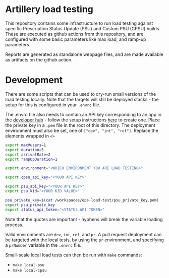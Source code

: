 # Artillery load testing

This repository contains some infrastructure to run load testing against specific Prescription Status Update (PSU) and Custom PSU (CPSU) builds. These are executed as github actions from this repository, and are configured with some basic parameters like max load, and ramp-up parameters.

Reports are generated as standalone webpage files, and are made available as artifacts on the github action.


# Development

There are some scripts that can be used to dry-run small versions of the load testing locally. Note that the targets will still be deployed stacks - the setup for this is configured in your `.envrc` file.

The .envrc file also needs to contain an API key corresponding to an app in the [developer hub](https://dos-internal.ptl.api.platform.nhs.uk/Index) - follow the setup instructions [here](https://nhsd-confluence.digital.nhs.uk/display/APIMC/EPS+Prescription+Status+Update+API+Authorisation) to create one. Place the private key in a `.pem` file in the root of this directory. The deployment environment must also be set, one of `["dev", "int", "ref"]`. Replace the elements wrapped in `<>`

```bash
export maxVusers=1
export duration=5
export arrivalRate=2
export rampUpDuration=1

export environment="<WHICH ENVIRONMENT YOU ARE LOAD TESTING>"

export cpsu_api_key="<YOUR API KEY>"

export psu_api_key="<YOUR API KEY>"
export psu_kid="<YOUR KID VALUE>"

psu_private_key=$(cat /workspaces/eps-load-test/psu_private_key.pem)
export psu_private_key
export status_api_token="<STATUS API TOKEN>"
```

Note that the quotes are important - hyphens will break the variable loading process.

Valid environments are `dev`, `int`, `ref`, and `pr`.
A pull request deployment can be targeted with the local tests, by using the `pr` environment, and specifying a `prNumber` variable in the `.envrc` file.

Small-scale local load tests can then be run with `make` commands:
- `make local-psu`
- `make local-cpsu`
